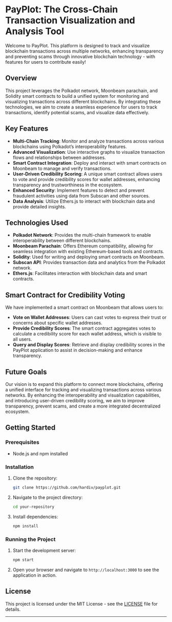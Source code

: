 # PayPlot: The Cross-Chain Transaction Visualization and Analysis Tool

Welcome to PayPlot. This platform is designed to track and visualize blockchain transactions across multiple networks, enhancing transparency and preventing scams through innovative blockchain technology - with features for users to contribute easily!

## Overview

This project leverages the Polkadot network, Moonbeam parachain, and Solidity smart contracts to build a unified system for monitoring and visualizing transactions across different blockchains. By integrating these technologies, we aim to create a seamless experience for users to track transactions, identify potential scams, and visualize data effectively.

## Key Features

- **Multi-Chain Tracking**: Monitor and analyze transactions across various blockchains using Polkadot’s interoperability features.
- **Advanced Visualization**: Use interactive graphs to visualize transaction flows and relationships between addresses.
- **Smart Contract Integration**: Deploy and interact with smart contracts on Moonbeam to manage and verify transactions.
- **User-Driven Credibility Scoring**: A unique smart contract allows users to vote and provide credibility scores for wallet addresses, enhancing transparency and trustworthiness in the ecosystem.
- **Enhanced Security**: Implement features to detect and prevent fraudulent activities using data from Subscan and other sources.
- **Data Analysis**: Utilize Ethers.js to interact with blockchain data and provide detailed insights.

## Technologies Used

- **Polkadot Network**: Provides the multi-chain framework to enable interoperability between different blockchains.
- **Moonbeam Parachain**: Offers Ethereum compatibility, allowing for seamless integration with existing Ethereum-based tools and contracts.
- **Solidity**: Used for writing and deploying smart contracts on Moonbeam.
- **Subscan API**: Provides transaction data and analytics from the Polkadot network.
- **Ethers.js**: Facilitates interaction with blockchain data and smart contracts.

## Smart Contract for Credibility Voting

We have implemented a smart contract on Moonbeam that allows users to:

- **Vote on Wallet Addresses**: Users can cast votes to express their trust or concerns about specific wallet addresses.
- **Provide Credibility Scores**: The smart contract aggregates votes to calculate a credibility score for each wallet address, which is visible to all users.
- **Query and Display Scores**: Retrieve and display credibility scores in the PayPlot application to assist in decision-making and enhance transparency.

## Future Goals

Our vision is to expand this platform to connect more blockchains, offering a unified interface for tracking and visualizing transactions across various networks. By enhancing the interoperability and visualization capabilities, and introducing user-driven credibility scoring, we aim to improve transparency, prevent scams, and create a more integrated decentralized ecosystem.

## Getting Started

### Prerequisites

- Node.js and npm installed

### Installation

1. Clone the repository:
   ```bash
   git clone https://github.com/hardiv/payplot.git
   ```

2. Navigate to the project directory:
   ```bash
   cd your-repository
   ```

3. Install dependencies:
   ```bash
   npm install
   ```

### Running the Project

1. Start the development server:
   ```bash
   npm start
   ```

2. Open your browser and navigate to `http://localhost:3000` to see the application in action.

## License

This project is licensed under the MIT License - see the [LICENSE](LICENSE) file for details.

---
